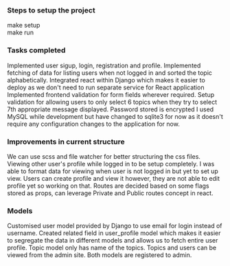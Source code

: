 ### Steps to setup the project
make setup <br/>
make run

### Tasks completed
Implemented user sigup, login, registration and profile.
Implemented fetching of data for listing users when not logged in and sorted the topic alphabetically. 
Integrated react within Django  which makes it easier to deploy as we don't need to run separate service for React application
Implemented frontend validation for form fields wherever required.
Setup validation for allowing users to only select 6 topics when they try to select 7th appropriate message displayed.
Password stored is encrypted
I used MySQL while development but have changed to sqlite3 for now as it doesn't require any configuration changes to the application for now.

### Improvements in current structure
We can use scss and file watcher for better structuring the css files.
Viewing other user's profile while logged in to be setup completely.
I was able to format data for viewing when user is not logged in but yet to set up view.
Users can create profile and view it however, they are not able to edit profile yet so working on that.
Routes are decided based on some flags stored as props, can leverage Private and Public routes concept in react.


### Models
Customised user model provided by Django to use email for login instead of username.
Created related field in user_profile model which makes it easier to segregate the data in different models and allows us to fetch entire user profile.
Topic model only has name of the topics.
Topics and users can be viewed from the admin site. Both models are registered to admin.

